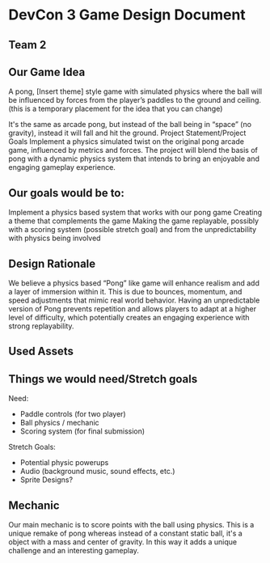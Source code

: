 # DevCon 3 Game Design Document
## Team 2

## Our Game Idea
A pong, [Insert theme] style game with simulated physics where the ball will be influenced by forces from the player’s paddles to the ground and ceiling. (this is a temporary placement for the idea that you can change)

It's the same as arcade pong, but instead of the ball being in “space” (no gravity), instead it will fall and hit the ground.
Project Statement/Project Goals
Implement a physics simulated twist on the original pong arcade game, influenced by metrics and forces. The project will blend the basis of pong with a dynamic physics system that intends to bring an enjoyable and engaging gameplay experience. 

## Our goals would be to:
Implement a physics based system that works with our pong game
Creating a theme that complements the game 
Making the game replayable, possibly with a scoring system (possible stretch goal) and from the unpredictability with physics being involved

## Design Rationale 
We believe a physics based “Pong” like game will enhance realism and add a layer of immersion within it. This is due to bounces, momentum, and speed adjustments that mimic real world behavior. Having an unpredictable version of Pong prevents repetition and allows players to adapt at a higher level of difficulty, which potentially creates an engaging experience with strong replayability.   


## Used Assets 


## Things we would need/Stretch goals
Need:
- Paddle controls (for two player)
- Ball physics / mechanic
- Scoring system (for final submission)

Stretch Goals:  
- Potential physic powerups
- Audio (background music, sound effects, etc.)
- Sprite Designs?

## Mechanic 
Our main mechanic is to score points with the ball using physics. This is a unique remake of pong whereas instead of a constant static ball, it's a object with a mass and center of gravity. In this way it adds a unique challenge and an interesting gameplay.

